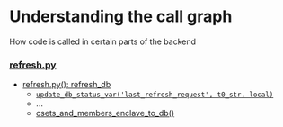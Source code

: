 # Understanding the call graph
How code is called in certain parts of the backend

### [refresh.py](../backend/db/refresh.py)
- [refresh.py(): refresh_db](../backend/db/refresh.py#L28-L65)
  - [`update_db_status_var('last_refresh_request', t0_str, local)`](../backend/db/utils.py#L152)
  - ...
  - [csets_and_members_enclave_to_db()](../../enclave_wrangler/objects_api.py#L291)

 
